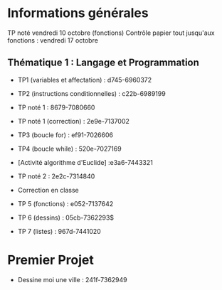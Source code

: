 # Informations générales 

TP noté vendredi 10 octobre (fonctions)
Contrôle papier tout jusqu'aux fonctions : vendredi 17 octobre


## Thématique 1 : Langage et Programmation

- TP1 (variables et affectation) : d745-6960372
- TP2 (instructions conditionnelles) : c22b-6989199 

- TP noté 1 : 8679-7080660
- TP noté 1 (correction) : 2e9e-7137002

- TP3 (boucle for) : ef91-7026606
- TP4 (boucle while) : 520e-7027169
- [Activité algorithme d'Euclide] :e3a6-7443321

- TP noté 2 : 2e2c-7314840
- Correction en classe

- TP 5 (fonctions) : e052-7137642
- TP 6 (dessins) :  05cb-7362293$
- TP 7 (listes) : 967d-7441020


# Premier Projet 

- Dessine moi une ville : 241f-7362949